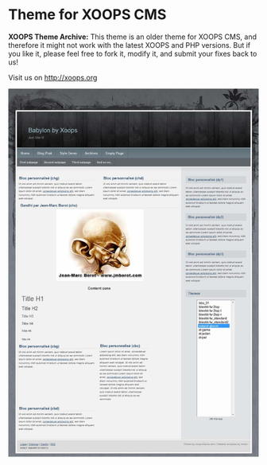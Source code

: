 # Theme for XOOPS CMS 
 
**XOOPS Theme Archive:** This theme is an older theme for XOOPS CMS, and therefore it might not work with the latest XOOPS and PHP versions.
But if you like it, please feel free to fork it, modify it, and submit your fixes back to us!
 
Visit us on http://xoops.org
 
![Theme Preview](/large_natural-gloom_5513_b920c.jpg) 

